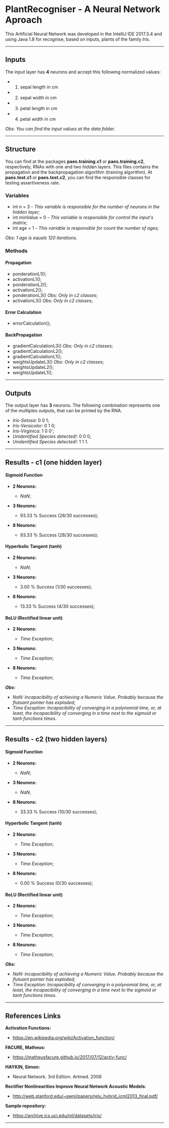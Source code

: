 # PlantRecogniser - A Neural Network Aproach #

This Artificial Neural Network was developed in the IntelliJ IDE 2017.3.4 and using Java 1.8 for recognise, based on inputs, plants of the family _Iris_.

-----------------------------------------------

## Inputs ##

The input layer has __4__ neurons and accept this following normalized values:

* 1. sepal length in cm 
* 2. sepal width in cm 
* 3. petal length in cm 
* 4. petal width in cm 

_Obs: You can find the input values at the data folder._

----------------------------

## Structure ##

You can find at the packages __paes.training.c1__ or __paes.training.c2__, respectively, RNAs with one and two hidden layers. This files contains the propagation and the backpropagation algorithm (training algorithm). At __paes.test.c1__ or __paes.test.c2__, you can find the responsible classes for testing assertiveness rate.

### Variables ###

* int n = 3 - _This variable is responsible for the number of neurons in the hidden layer;_
* int minValue = 0 - _This variable is responsible for control the input's matrix;_
* int age = 1 - _This variable is responsible for count the number of ages;_

_Obs: 1 age is equals 120 iterations._

### Methods ###

#### Propagation ####
* ponderationL1();
* activationL1();
* ponderationL2();
* activationL2();
* ponderationL3() _Obs: Only in c2 classes_;
* activationL3() _Obs: Only in c2 classes_;

#### Error Calculation ####
* errorCalculation();

#### BackPropagation ####
* gradientCalculationL3() _Obs: Only in c2 classes_;
* gradientCalculationL2();
* gradientCalculationL1();
* weightsUpdateL3() _Obs: Only in c2 classes_;
* weightsUpdateL2();
* weightsUpdateL1();
---------------------------------------

## Outputs ##

The output layer has __3__ neurons. The following combination represents one of the multiples outputs, that can be printed by the RNA.

* _Iris-Setosa_: 0 0 1;
* _Iris-Versicolor_: 0 1 0;
* _Iris-Virginica_: 1 0 0';
* _Unidentified Species detected!_: 0 0 0;
* _Unidentified Species detected!_: 1 1 1.

----------------------------

## Results - c1 (one hidden layer)

#### Sigmoid Function ####

* __2 Neurons:__
  * _NaN_;
 
* __3 Neurons:__
  * 93.33 % Success (28/30 successes);
 
* __8 Neurons:__
  * 93.33 % Success (28/30 successes);

#### Hyperbolic Tangent (tanh) ####

* __2 Neurons:__
  * _NaN_;
 
* __3 Neurons:__
  * 3.00 % Success (1/30 successes);
 
* __8 Neurons:__
  * 13.33 % Success (4/30 successes);

#### ReLU (Rectified linear unit) ####

* __2 Neurons:__
  * _Time Exception_;
 
* __3 Neurons:__
  * _Time Exception_;
 
* __8 Neurons:__
  * _Time Exception_;
  
 ___Obs:___ 
 * _NaN: Incapacibility of achieving a Numeric Value. Probably because the flutuant pointer has exploded_;
 * _Time Exception: Incapacibility of converging in a polynomial time, or, at least, the incapacibility of converging in a time next to the sigmoid or tanh functions times_.
---------------------------------------

## Results - c2 (two hidden layers)

#### Sigmoid Function ####

* __2 Neurons:__
  * _NaN_;
 
* __3 Neurons:__
  * _NaN_;
 
* __8 Neurons:__
  * 33.33 % Success (10/30 successes);

#### Hyperbolic Tangent (tanh) ####

* __2 Neurons:__
  * _Time Exception_;
 
* __3 Neurons:__
  * _Time Exception_;
 
* __8 Neurons:__
  * 0.00 % Success (0/30 successes);

#### ReLU (Rectified linear unit) ####

* __2 Neurons:__
  * _Time Exception_;
 
* __3 Neurons:__
  * _Time Exception_;
 
* __8 Neurons:__
  * _Time Exception_;
  
 ___Obs:___ 
 * _NaN: Incapacibility of achieving a Numeric Value. Probably because the flutuant pointer has exploded_;
 * _Time Exception: Incapacibility of converging in a polynomial time, or, at least, the incapacibility of converging in a time next to the sigmoid or tanh functions times_.
---------------------------------------

## References Links ##

__Activation Functions:__
* <https://en.wikipedia.org/wiki/Activation_function/>

__FACURE, Matheus:__
* <https://matheusfacure.github.io/2017/07/12/activ-func/>

__HAYKIN, Simon:__ 
* Neural Network. 3rd Edition. Artmed. 2008

__Rectifier Nonlinearities Improve Neural Network Acoustic Models__:
* <http://web.stanford.edu/~awni/papers/relu_hybrid_icml2013_final.pdf/>

__Sample repository:__
* <https://archive.ics.uci.edu/ml/datasets/iris/>

--------------------------------------------------
